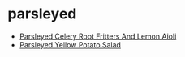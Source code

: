 # parsleyed

 * [Parsleyed Celery Root Fritters And Lemon Aioli](index/p/parsleyed-celery-root-fritters-and-lemon-aioli-14492.json)
 * [Parsleyed Yellow Potato Salad](index/p/parsleyed-yellow-potato-salad-12151.json)
